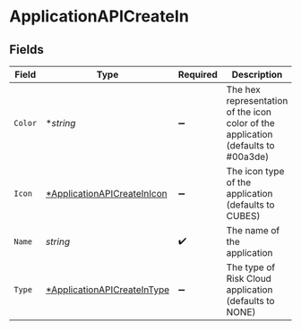 # ApplicationAPICreateIn


## Fields

| Field                                                                             | Type                                                                              | Required                                                                          | Description                                                                       | Example                                                                           |
| --------------------------------------------------------------------------------- | --------------------------------------------------------------------------------- | --------------------------------------------------------------------------------- | --------------------------------------------------------------------------------- | --------------------------------------------------------------------------------- |
| `Color`                                                                           | **string*                                                                         | :heavy_minus_sign:                                                                | The hex representation of the icon color of the application (defaults to #00a3de) | #00a3de                                                                           |
| `Icon`                                                                            | [*ApplicationAPICreateInIcon](../../models/shared/applicationapicreateinicon.md)  | :heavy_minus_sign:                                                                | The icon type of the application (defaults to CUBES)                              | CUBES                                                                             |
| `Name`                                                                            | *string*                                                                          | :heavy_check_mark:                                                                | The name of the application                                                       | Cyber Risk Management Application                                                 |
| `Type`                                                                            | [*ApplicationAPICreateInType](../../models/shared/applicationapicreateintype.md)  | :heavy_minus_sign:                                                                | The type of Risk Cloud application (defaults to NONE)                             | CONTROLS_COMPLIANCE                                                               |